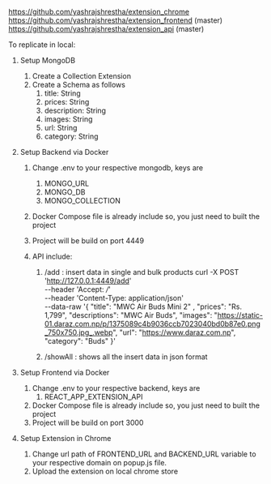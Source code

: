 https://github.com/yashrajshrestha/extension_chrome
https://github.com/yashrajshrestha/extension_frontend (master)
https://github.com/yashrajshrestha/extension_api (master)


To replicate in local:

1. Setup MongoDB

    1. Create a Collection Extension
    2. Create a Schema as follows
        1. title: String
        2. prices: String
        3. description: String
        4. images: String
        5. url: String
        6. category: String

2. Setup Backend via Docker

    1. Change .env to your respective mongodb, keys are
        1. MONGO_URL
        2. MONGO_DB
        3. MONGO_COLLECTION
    2. Docker Compose file is already include so, you just need to built the project
    3. Project will be build on port 4449
    4. API include:

        1. /add : insert data in single and bulk products
                curl  -X POST \
                'http://127.0.0.1:4449/add' \
                --header 'Accept: */*' \
                --header 'Content-Type: application/json' \
                --data-raw '{
                "title": "MWC Air Buds Mini 2" ,
                "prices": "Rs. 1,799",
                "descriptions": "MWC Air Buds",
                "images": "https://static-01.daraz.com.np/p/1375089c4b9036ccb7023040bd0b87e0.png_750x750.jpg_.webp",
                "url": "https://www.daraz.com.np",
                "category": "Buds"
                }'

        2. /showAll : shows all the insert data in json format

3. Setup Frontend via Docker

    1. Change .env to your respective backend, keys are
        1. REACT_APP_EXTENSION_API
    2. Docker Compose file is already include so, you just need to built the project
    3. Project will be build on port 3000

4. Setup Extension in Chrome

    1. Change url path of FRONTEND_URL and BACKEND_URL variable to your respective domain on popup.js file.
    2. Upload the extension on local chrome store